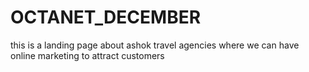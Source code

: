 # OCTANET_DECEMBER
this is a landing page about ashok travel agencies where we can have online marketing to attract customers 
